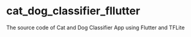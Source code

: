 # cat_dog_classifier_fllutter
The source code of Cat and Dog Classifier App using Flutter and TFLite
